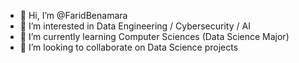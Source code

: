 - 👋 Hi, I’m @FaridBenamara
- 👀 I’m interested in Data Engineering / Cybersecurity / AI
- 🌱 I’m currently learning Computer Sciences (Data Science Major)
- 💞️ I’m looking to collaborate on Data Science projects


<!---
FaridBenamara/FaridBenamara is a ✨ special ✨ repository because its `README.md` (this file) appears on your GitHub profile.
You can click the Preview link to take a look at your changes.
--->
